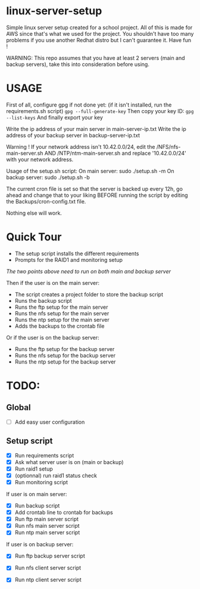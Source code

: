 # linux-server-setup
Simple linux server setup created for a school project. All of this is made for AWS since that's what we used for the project. 
You shouldn't have too many problems if you use another Redhat distro but I can't guarantee it. Have fun !

WARNING: This repo assumes that you have at least 2 servers (main and backup servers), 
take this into consideration before using.

# USAGE
First of all, configure gpg if not done yet: (if it isn't installed, run the requirements.sh script)
`gpg --full-generate-key`
Then copy your key ID:
`gpg --list-keys`
And finally export your key


Write the ip address of your main server in main-server-ip.txt
Write the ip address of your backup server in backup-server-ip.txt

Warning ! If your network address isn't 10.42.0.0/24, edit the /NFS/nfs-main-server.sh AND /NTP/ntm-main-server.sh and replace '10.42.0.0/24' with your network address.

Usage of the setup.sh script:
On main server:
  sudo ./setup.sh -m 
On backup server:
  sudo ./setup.sh -b

The current cron file is set so that the server is backed up every 12h, go ahead and change that to your liking BEFORE running the script by editing the Backups/cron-config.txt file.

Nothing else will work.

# Quick Tour
- The setup script installs the different requirements
- Prompts for the RAID1 and monitoring setup

*The two points above need to run on both main and backup server*

Then if the user is on the main server:
- The script creates a project folder to store the backup script
- Runs the backup script
- Runs the ftp setup for the main server
- Runs the nfs setup for the main server
- Runs the ntp setup for the main server
- Adds the backups to the crontab file

Or if the user is on the backup server:
- Runs the ftp setup for the backup server
- Runs the nfs setup for the backup server
- Runs the ntp setup for the backup server

# TODO:
## Global
- [ ] Add easy user configuration

## Setup script
- [X] Run requirements script
- [X] Ask what server user is on (main or backup)
- [X] Run raid1 setup
- [X] (optionnal) run raid1 status check
- [X] Run monitoring script

If user is on main server:
- [X] Run backup script
- [X] Add crontab line to crontab for backups
- [X] Run ftp main server script
- [X] Run nfs main server script
- [X] Run ntp main server script

If user is on backup server:
- [X] Run ftp backup server script
- [X] Run nfs client server script
- [X] Run ntp client server script

